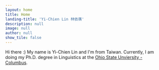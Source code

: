```yaml
---
layout: home
title: Home
landing-title: 'Yi-Chien Lin 林依蒨'
description: null
image: null
author: null
show_tile: false
---
```


Hi there :) My name is Yi-Chien Lin and I'm from Taiwan. Currently, I am doing my Ph.D. degree in Linguistics at the <a href="https://linguistics.osu.edu/">Ohio State Unviersity - Columbus</a>.
